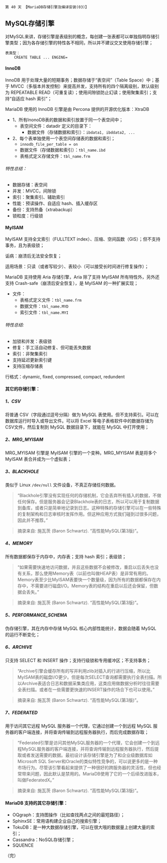     第 40 天 【MariaDB存储引擎及编译安装(03)】

## MySQL存储引擎

对MySQL来讲，存储引擎是表级别的概念，每创建一张表都可以单独指明存储引擎类型；因为各存储引擎的特性各不相同，所以并不建议交叉使用存储引擎；
```
表类型：
    CREATE TABLE ... ENGINE=
```

#### InnoDB

InnoDB 用于处理大量的短期事务；数据存储于“表空间”（Table Space）中；基于 MVCC（多版本并发控制）来提高并发，支持所有的四个隔离级别，默认级别为 REPEATABLE READ（可重复读）；使用间隙锁防止幻读；使用聚集索引；支持“自适应 hash 索引”；

MariaDB 使用的 InnoDB 引擎是由 Percona 提供的开源优化版本：XtraDB 

- 1、所有InonoDB表的数据和索引放置于同一个表空间中；
    + 表空间文件：datadir 定义的目录下：
        * 数据文件（存储数据和索引）：`ibdata1, ibddata2, ...`
- 2、每个表单独使用一个表空间存储表的数据和索引；
    + `innodb_file_per_table = on`
    + 数据文件（存储数据和索引）：`tbl_name.ibd`
    + 表格式定义存储文件：`tbl_name.frm`

###### 特性总结：
- 数据存储：表空间
- 并发：MVCC，间隙锁
- 索引：聚集索引、辅助索引
- 性能：预读操作、自适应 hash、插入缓存区
- 备份：支持热备（xtrabackup）
- 锁粒度：行级锁

#### MyISAM

MyISAM 支持全文索引（FULLTEXT index）、压缩、空间函数（GIS）；但不支持事务，且为表级锁；

诟病：崩溃后无法安全恢复；

适用场景：只读（或者写较少）、表较小（可以接受长时间进行修复操作）；

MariaDB 支持使用 Aria 存储引擎，Aria 除了支持 MyISAM 所有特性外，另外还支持 Crash-safe（崩溃后安全恢复），是 MyISAM 的一种扩展实现； 

- 文件：
    + 表格式定义文件：`tbl_name.frm`
    + 数据文件：`tbl_name.MYD`
    + 索引文件：`tbl_name.MYI`

###### 特性总结:
- 加锁和并发：表级锁
- 修复：手工活自动修复、但可能丢失数据
- 索引：非聚集索引
- 支持延迟更新索引键
- 支持压缩存储表

行格式：dynamic, fixed, compressed, compact, redundent

#### 其它的存储引擎：

##### 1、CSV

将普通 CSV（字段通过逗号分隔）做为 MySQL 表使用。但不支持索引。可以在数据库运行时导入或导出文件。可以将 Excel 等电子表格软件中的数据存储为 CSV文件，然后复制到 MySQL 数据目录下，就能在 MySQL 中打开使用；

##### 2、MRG_MYISAM 

MRG_MYISAM 引擎是 MyISAM 引擎的一个变种。MRG_MYISAM 表是将多个 MyISAM 表合并成为一个虚拟表；

##### 3、BLACKHOLE

类似于 Linux `/dev/null` 文件设备，不真正存储任何数据。

> “Blackhole引擎没有实现任何的存储机制，它会丢弃所有插入的数据，不做任何保存。但是服务器会记录Blackhole表的日志，所以可以用于复制数据到备库，或者只是简单地记录到日志。这种特殊的存储引擎可以在一些特殊的复制架构和日志审核时发挥作用。但这种应用方式我们碰到过很多问题，因此并不推荐。”

> 摘录来自: 施瓦茨 (Baron Schwartz). “高性能MySQL(第3版)”。

##### 4、MEMORY

所有数据都保存于内存中，内存表；支持 hash 索引；表级锁；

> “如果需要快速地访问数据，并且这些数据不会被修改，重启以后丢失也没有关系，那么使用Memory表（以前也叫做HEAP表）是非常有用的。Memory表至少比MyISAM表要快一个数量级，因为所有的数据都保存在内存中，不需要进行磁盘I/O。Memory表的结构在重启以后还会保留，但数据会丢失。”

>摘录来自: 施瓦茨 (Baron Schwartz). “高性能MySQL(第3版)”。 

##### 5、PERFORMANCE_SCHEMA

伪存储引擎，其在内存中存储 MySQL 核心内部性能统计，数据会随着 MySQL 的运行不断变化；

##### 6、ARCHIVE

只支持 SELECT 和 INSERT 操作；支持行级锁和专用缓冲区；不支持事务；

> “Archive引擎会缓存所有的写并利用zlib对插入的行进行压缩，所以比MyISAM表的磁盘I/O更少。但是每次SELECT查询都需要执行全表扫描。所以Archive表适合日志和数据采集类应用，这类应用做数据分析时往往需要全表扫描。或者在一些需要更快速的INSERT操作的场合下也可以使用。”

> 摘录来自: 施瓦茨 (Baron Schwartz). “高性能MySQL(第3版)”。

##### 7、FEDERATED 

用于访问其它远程 MySQL 服务器一个代理，它通过创建一个到远程 MySQL 服务器的客户端连接，并将查询传输到远程服务器执行，而后完成数据存取；

> “Federated引擎是访问其他MySQL服务器的一个代理，它会创建一个到远程MySQL服务器的客户端连接，并将查询传输到远程服务器执行，然后提取或者发送需要的数据。最初设计该存储引擎是为了和企业级数据库如Microsoft SQL Server和Oracle的类似特性竞争的，可以说更多的是一种市场行为。尽管该引擎看起来提供了一种很好的跨服务器的灵活性，但也经常带来问题，因此默认是禁用的。MariaDB使用了它的一个后续改进版本，叫做FederatedX。”

> 摘录来自: 施瓦茨 (Baron Schwartz). “高性能MySQL(第3版)”。


#### MariaDB 支持的其它存储引擎：

- OQgraph：支持图操作（比如查找两点之间的最短路径）；
- SphinxSE：常用语构建企业自己的搜索引擎；
- TokuDB：是一种大数据存储引擎，可以在很大哦的数据量上创建大量的索引；
- Cassandra：NoSQL存储引擎；
- SQUENCE

（完）
